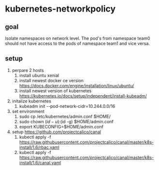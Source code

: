 # kubernetes-networkpolicy

## goal

Isolate namespaces on network level. The pod's from namespace team0 should not have access to the pods of namespace team1 and vice versa.

## setup 

1. perpare 2 hosts
    1. install ubuntu xenial
    1. install newest docker ce version  https://docs.docker.com/engine/installation/linux/ubuntu/ 
    1. install newest version of kubernetes https://kubernetes.io/docs/setup/independent/install-kubeadm/
1. initalize kubernetes
    1. kubeadm init --pod-network-cidr=10.244.0.0/16
1. set environment
    1. sudo cp /etc/kubernetes/admin.conf $HOME/
    1. sudo chown $(id -u):$(id -g) $HOME/admin.conf
    1. export KUBECONFIG=$HOME/admin.conf
1. setup https://github.com/projectcalico/canal
    1. kubectl apply -f https://raw.githubusercontent.com/projectcalico/canal/master/k8s-install/1.6/rbac.yaml
    1. kubectl apply -f https://raw.githubusercontent.com/projectcalico/canal/master/k8s-install/1.6/canal.yaml